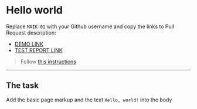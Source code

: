 # Hello world
Replace `MAIK-01` with your Github username and copy the links to Pull Request description:
- [DEMO LINK](https://MAIK-01.github.io/layout_hello-world/)
- [TEST REPORT LINK](https://MAIK-01.github.io/layout_hello-world/report/html_report/)

> Follow [this instructions](https://mate-academy.github.io/layout_task-guideline/#how-to-solve-the-layout-tasks-on-github)
___

## The task 
Add the basic page markup and the text `Hello, world!` into the body
